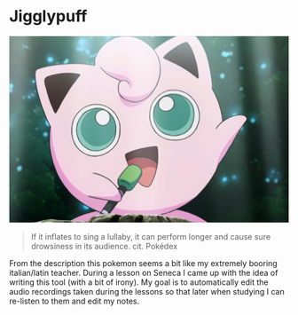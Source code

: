 # Jigglypuff

![Jigglypuff](https://github.com/DiegoRomeo/jigglypuff/blob/main/images/jigglypuff.jpeg)
> If it inflates to sing a lullaby, it can perform longer and cause sure drowsiness in its audience. cit. Pokédex

From the description this pokemon seems a bit like my extremely booring italian/latin teacher.
During a lesson on Seneca I came up with the idea of writing this tool (with a bit of irony).
My goal is to automatically edit the audio recordings taken during the lessons so that later when studying I can re-listen to them and edit my notes.
